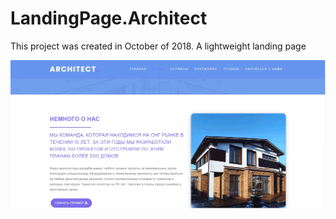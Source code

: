 # LandingPage.Architect
This project was created in October of 2018. A lightweight landing page

![Short demo](https://github.com/bladehero/LandingPage.Architect/blob/master/Demo.gif?raw=true)
